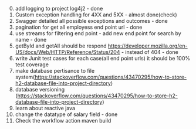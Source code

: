 0. add logging to project log4j2 - done
1. Custom exception handling for 4XX and 5XX - almost done(check)
2. Swagger detailed all possible exceptions and outcomes - done
3. pagination for get all employess end point url - done
4. use streams for filtering end point - add new end point for search by name - done
5. getById and getAll should be respond https://developer.mozilla.org/en-US/docs/Web/HTTP/Reference/Status/204 - instead of 404 - done
6. write Junit test cases for each case(all end point urls) it should be 100% test coverage
7. make database pertisance to file system(https://stackoverflow.com/questions/43470295/how-to-store-h2-database-file-into-project-directory)
8. database versioning (https://stackoverflow.com/questions/43470295/how-to-store-h2-database-file-into-project-directory)
9. learn about reactive java
10. change the datatype of salary field - done
11. Check the workflow action maven build
